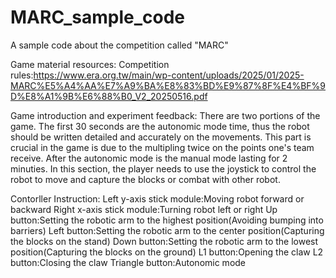 # MARC_sample_code
A sample code about the competition called "MARC"

Game material resources:
Competition rules:https://www.era.org.tw/main/wp-content/uploads/2025/01/2025-MARC%E5%A4%AA%E7%A9%BA%E8%83%BD%E9%87%8F%E4%BF%9D%E8%A1%9B%E6%88%B0_V2_20250516.pdf

Game introduction and experiment feedback:
There are two portions of the game. The first 30 seconds are the autonomic mode time, thus the robot should be written detailed and accurately on the movements. This part is crucial in the game is due to the multipling twice on the points one's team receive. After the autonomic mode is the manual mode lasting for 2 minuties. In this section, the player needs to use the joystick to control the robot to move and capture the blocks or combat with other robot.

Contorller Instruction:
Left y-axis stick module:Moving robot forward or backward
Right x-axis stick module:Turning robot left or right
Up button:Setting the robotic arm to the highest position(Avoiding bumping into barriers)
Left button:Setting the robotic arm to the center position(Capturing the blocks on the stand)
Down button:Setting the robotic arm to the lowest position(Capturing the blocks on the ground)
L1 button:Opening the claw
L2 button:Closing the claw
Triangle button:Autonomic mode
